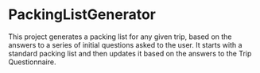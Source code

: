 # PackingListGenerator
This project generates a packing list for any given trip, based on the answers to a series of initial questions asked to the user.
It starts with a standard packing list and then updates it based on the answers to the Trip Questionnaire.
